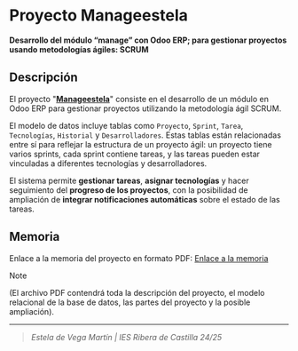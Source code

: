 # Proyecto Manageestela
**Desarrollo del módulo “manage” con Odoo ERP; para gestionar proyectos usando metodologías ágiles: SCRUM**

## Descripción
El proyecto "<a href="https://github.com/estelaV9/SistemasGestionEmpresarial/tree/master/Proyecto_ModuloManage/manageestela">**Manageestela**</a>" consiste en el desarrollo de un módulo en Odoo ERP para gestionar proyectos utilizando la metodología ágil SCRUM. 

El modelo de datos incluye tablas como `Proyecto`, `Sprint`, `Tarea`, `Tecnologías`, `Historial` y `Desarrolladores`. 
Estas tablas están relacionadas entre sí para reflejar la estructura de un proyecto ágil: un proyecto tiene varios sprints, cada sprint contiene tareas, y las tareas pueden estar vinculadas a diferentes tecnologías y desarrolladores. 

El sistema permite **gestionar tareas**, **asignar tecnologías** y hacer seguimiento del **progreso de los proyectos**, con la posibilidad de ampliación de **integrar notificaciones automáticas** sobre el estado de las tareas.


## Memoria
Enlace a la memoria del proyecto en formato PDF: [Enlace a la memoria](https://github.com/estelaV9/SistemasGestionEmpresarial/blob/master/Proyecto_ModuloManage/deVega_Martin_Estela_proyectomanage.pdf)  
> [!NOTE]
> (El archivo PDF contendrá toda la descripción del proyecto, el modelo relacional de la base de datos, las partes del proyecto y la posible ampliación).


---
>_Estela de Vega Martín | IES Ribera de Castilla 24/25_
